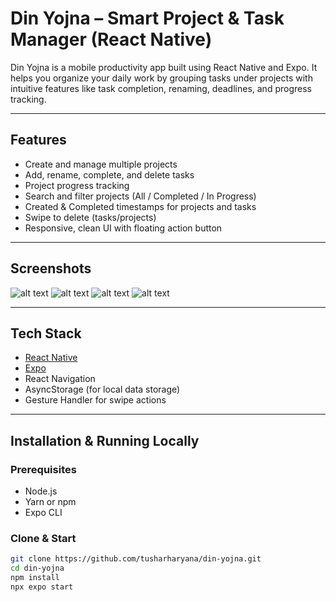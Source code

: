# Din Yojna – Smart Project & Task Manager (React Native)

Din Yojna is a mobile productivity app built using React Native and Expo. It helps you organize your daily work by grouping tasks under projects with intuitive features like task completion, renaming, deadlines, and progress tracking.

---

## Features

- Create and manage multiple projects
-  Add, rename, complete, and delete tasks
-  Project progress tracking
-  Search and filter projects (All / Completed / In Progress)
-  Created & Completed timestamps for projects and tasks
-  Swipe to delete (tasks/projects)
-  Responsive, clean UI with floating action button

---

## Screenshots
![alt text](assets/image-2.png)
![alt text](assets/image-3.png)
![alt text](assets/image-4.png)
![alt text](assets/image-5.png)

---

## Tech Stack

- [React Native](https://reactnative.dev/)
- [Expo](https://expo.dev/)
- React Navigation
- AsyncStorage (for local data storage)
- Gesture Handler for swipe actions

---

## Installation & Running Locally

### Prerequisites

- Node.js
- Yarn or npm
- Expo CLI

### Clone & Start

```bash
git clone https://github.com/tusharharyana/din-yojna.git
cd din-yojna
npm install
npx expo start
